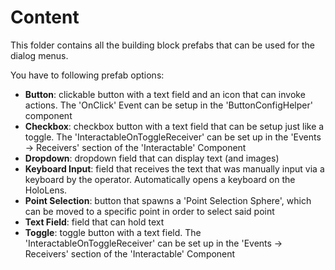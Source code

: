 # Content

This folder contains all the building block prefabs that can be used for the dialog menus.

You have to following prefab options:

- **Button**: clickable button with a text field and an icon that can invoke actions. The 'OnClick' Event can be setup in the 'ButtonConfigHelper' component
- **Checkbox**: checkbox button with a text field that can be setup just like a toggle. The 'InteractableOnToggleReceiver' can be set up in the 'Events → Receivers' section of the 'Interactable' Component
- **Dropdown**: dropdown field that can display text (and images)
- **Keyboard Input**: field that receives the text that was manually input via a keyboard by the operator. Automatically opens a keyboard on the HoloLens.
- **Point Selection**: button that spawns a 'Point Selection Sphere', which can be moved to a specific point in order to select said point
- **Text Field**: field that can hold text
- **Toggle**: toggle button with a text field. The 'InteractableOnToggleReceiver' can be set up in the 'Events → Receivers' section of the 'Interactable' Component